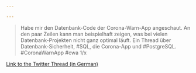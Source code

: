 ```yaml
---

---
```



> Habe mir den Datenbank-Code der Corona-Warn-App angeschaut. An den paar Zeilen kann man beispielhaft zeigen, was bei vielen Datenbank-Projekten nicht ganz optimal läuft. Ein Thread über Datenbank-Sicherheit, #SQL, die Corona-App und #PostgreSQL. #CoronaWarnApp #cwa 1/x


[Link to the Twitter Thread (in German)](https://twitter.com/alvar_f/status/1267705319280586753)